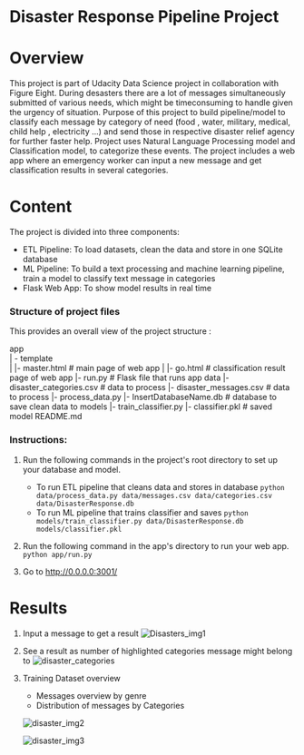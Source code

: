# Disaster Response Pipeline Project

# Overview

This project is part of Udacity Data Science project in collaboration with Figure Eight. 
During desasters there are a lot of messages simultaneously submitted of various needs, which might be timeconsuming to handle given the urgency of situation.
Purpose of this project to  build pipeline/model to classify each message by category of need (food , water, military, medical, child help , electricity ...) and send those in respective disaster relief agency for further faster help.
Project uses Natural Language Processing model and Classification model, to categorize these events.
The project includes a web app where an emergency worker can input a new message and get classification results in several categories.

# Content 

The project is divided into three components:

- ETL Pipeline: To load datasets, clean the data and store in one  SQLite database
- ML Pipeline: To build a text processing and machine learning pipeline, train a model to classify text message in categories
- Flask Web App: To show model results in real time

### Structure of project files
This provides an overall view of the project structure :

app
<br> | - template
<br> | |- master.html # main page of web app
| |- go.html # classification result page of web app
|- run.py # Flask file that runs app
data
|- disaster_categories.csv # data to process
|- disaster_messages.csv # data to process
|- process_data.py
|- InsertDatabaseName.db # database to save clean data to
models
|- train_classifier.py
|- classifier.pkl # saved model
README.md


### Instructions:
1. Run the following commands in the project's root directory to set up your database and model.

    - To run ETL pipeline that cleans data and stores in database
        `python data/process_data.py data/messages.csv data/categories.csv data/DisasterResponse.db`
    - To run ML pipeline that trains classifier and saves
        `python models/train_classifier.py data/DisasterResponse.db models/classifier.pkl`

2. Run the following command in the app's directory to run your web app.
    `python app/run.py`

3. Go to http://0.0.0.0:3001/

# Results

1. Input a message to get a result
    ![Disasters_img1](https://user-images.githubusercontent.com/15786410/156607750-7ac70ebf-475e-4ac4-9042-f9b4eb948039.jpg)

    
2. See a result as number of highlighted categories message might belong to
    ![disaster_categories](https://user-images.githubusercontent.com/15786410/156607825-b5047d43-6dd4-4b57-a225-204d03017632.jpg)

3. Training Dataset overview
    - Messages overview by genre
    - Distribution of messages by Categories

    ![disaster_img2](https://user-images.githubusercontent.com/15786410/156607854-80000382-feb3-49a2-b26b-8380506eefc5.png)

    ![disaster_img3](https://user-images.githubusercontent.com/15786410/156607876-0cee69b7-eee6-43cb-84f5-d591c27bd5cb.png)



